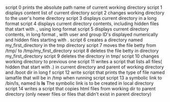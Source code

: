 script 0 prints the absolute path name of  current working directory
script 1 displays content list of current directory
script 2 changes working directory to the user's home directory
script 3 displays current directory in a long format
script 4 displays current directory contents, including hidden files that start with ., using long format
script 5 displays current directory contents, in long format , with user and group ID's displayed numerically and hidden files starting with .
script 6 creates a directory named my_first_directory in the tmp directory
script 7 moves the file betty from /tmp/ to /tmp/my_first_directory
script 8 deletes the file betty in directory my_first_directory
script 9 deletes the directory in tmp/
script 10 changes working directory to previous one
script 11 writes a script that lists all files( hidden that start with .) in current directory and parent of working directory and /boot dir in long f
script 12 write script that prints the type of file named iamafile that will be in /tmp when running script
script 13 a symbolic link to /bin/ls, named ls __ls__  The symbolic link is to be created in local directory
script 14 writes a script that copies html files from working dir to parent directory (only newer files or files that didn't exist in parent directory)
